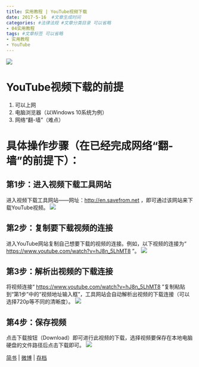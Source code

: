 ```yaml
---
title: 实用教程 | YouTube视频下载
date: 2017-5-16  #文章生成时间
categories: #法律法规 #文章分类目录 可以省略
- 04实用教程
tags: #文章标签 可以省略
- 实用教程
- YouTube
---
```

![](http://wx2.sinaimg.cn/large/0069VnN5ly1ffqnre9eboj30zk0k074y.jpg)
<!--more-->
# YouTube视频下载的前提 #
1. 可以上网
2. 电脑浏览器（以Windows 10系统为例）
3. 网络“翻-墙”（难点）

# 具体操作步骤（在已经完成网络“翻-墙”的前提下）： #
## 第1步：进入视频下载工具网站 ##
进入视频下载工具网站——网址：http://en.savefrom.net ，即可通过该网站来下载YouTube视频。
![](http://wx2.sinaimg.cn/large/0069VnN5gy1ffn7iw8jdyj315j0pygo7.jpg)

## 第2步：复制要下载视频的连接 ##
进入YouTube网站复制自己想要下载的视频的连接。例如，以下视频的连接为“ https://www.youtube.com/watch?v=hJ8n_5LhMT8 ”。
![](http://wx1.sinaimg.cn/large/0069VnN5gy1ffn7ixmjenj30wr0m44qp.jpg) 

## 第3步：解析出视频的下载连接 ##
将视频连接“ https://www.youtube.com/watch?v=hJ8n_5LhMT8 ”复制粘贴到“第1步”中的“视频地址输入框”，工具网站会自动解析出视频的下载连接（可以选择720p等不同的清晰度）。
![](http://wx2.sinaimg.cn/large/0069VnN5gy1ffn7iy7kr0j315j0pytgy.jpg) 

## 第4步：保存视频 ##
点击下载按钮（Download）即可进行此视频的下载，选择视频要保存在本地电脑硬盘的文件路径后点击下载即可。
![](http://wx4.sinaimg.cn/large/0069VnN5gy1ffn7iythjxj315n0n7tfl.jpg)

[简书](http://www.jianshu.com/p/17006d749d29/) | [微博](http://t.cn/RajNany)  |   [存档](http://www.cnblogs.com/wanqinlong/articles/6826744.html) 
 
